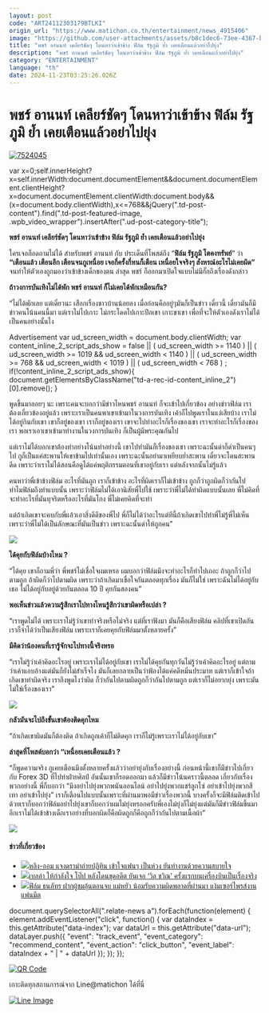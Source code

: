 ```yaml
---
layout: post
code: "ART24112303179BTLKI"
origin_url: "https://www.matichon.co.th/entertainment/news_4915406"
image: "https://github.com/user-attachments/assets/b8c1dec6-73ee-4367-be3d-bb3a1cbfbf46"
title: "พชร์ อานนท์ เคลียร์ชัดๆ โดนหาว่าเข้าข้าง ฟิล์ม รัฐภูมิ ย้ำ เคยเตือนแล้วอย่าไปยุ่ง"
description: "พชร์ อานนท์ เคลียร์ชัดๆ โดนหาว่าเข้าข้าง ฟิล์ม รัฐภูมิ ย้ำ เคยเตือนแล้วอย่าไปยุ่ง"
category: "ENTERTAINMENT"
language: "th"
date: 2024-11-23T03:25:26.026Z
---
```


# พชร์ อานนท์ เคลียร์ชัดๆ โดนหาว่าเข้าข้าง ฟิล์ม รัฐภูมิ ย้ำ เคยเตือนแล้วอย่าไปยุ่ง

[![](https://www.matichon.co.th/wp-content/uploads/2024/11/7524045.jpg "7524045")](https://www.matichon.co.th/wp-content/uploads/2024/11/7524045.jpg)

var x=0;self.innerHeight?x=self.innerWidth:document.documentElement&&document.documentElement.clientHeight?x=document.documentElement.clientWidth:document.body&&(x=document.body.clientWidth),x<=768&&jQuery(".td-post-content").find(".td-post-featured-image, .wpb\_video\_wrapper").insertAfter(".ud-post-category-title");

**พชร์ อานนท์ เคลียร์ชัดๆ โดนหาว่าเข้าข้าง ฟิล์ม รัฐภูมิ ย้ำ เคยเตือนแล้วอย่าไปยุ่ง**

ใครเจอก็อดถามไม่ได้ สำหรับพชร์ อานนท์ กับ ประเด็นที่โพสต์ถึง “**ฟิล์ม รัฐภูมิ โตคงทรัพย์**“ ว่า **“เตือนแล้ว เตือนอีก เตือนจนกูเหนื่อย เจอกี่ครั้งกี่หนก็เตือน เหนื่อยใจจริงๆ สังหรณ์อะไรไม่เคยผิด”** จนทำให้ตัวเองถูกมองว่าเข้าข้างเด็กของตน ล่าสุด พชร์ ก็ออกมาเปิดใจแบบไม่มีกั๊กถึงเรื่องดังกล่าว

**ถ้าวงการบันเทิงไม่ได้พัก พชร์ อานนท์ ก็ไม่เคยได้พักเหมือนกัน?**

“ไม่ได้พักเลย แต่เดี๋ยวนะ เสือกเรื่องชาวบ้านน้อยลง เมื่อก่อนคืออยู่ๆมันก็เป็นข่าว เดี๋ยวนี้ เดี๋ยวมันก็มีข่าวคนโน้นคนนี้มา แต่เราไม่ไปเกาะ ไม่กระโดดไปเกาะปีกเขา เกาะขาเขา เพื่อที่จะให้ตัวเองดังเราไม่ได้เป็นคนอย่างนั้นไง

Advertisement var ud\_screen\_width = document.body.clientWidth; var content\_inline\_2\_script\_ads\_show = false || ( ud\_screen\_width >= 1140 ) || ( ud\_screen\_width >= 1019 && ud\_screen\_width < 1140 ) || ( ud\_screen\_width >= 768 && ud\_screen\_width < 1019 ) || ( ud\_screen\_width < 768 ) ; if(!content\_inline\_2\_script\_ads\_show){ document.getElementsByClassName("td-a-rec-id-content\_inline\_2")\[0\].remove(); }

พูดขึ้นมาลอยๆ นะ เพราะคนจะบอกว่ามีข่าวไหนพชร์ อานนท์ ก็จะเข้าไปเกี่ยวข้อง อย่างข่าวฟิล์ม เราต้องเกี่ยวข้องอยู่แล้ว เพราะเราเป็นคนพาเขาเข้ามาในวงการบันเทิง เค้าก็ไปพูดเราในแง่เสียบ้าง เราไม่ได้อยู่กินกับเขา เขาก็อยู่ของเขา เราก็อยู่ของเรา เขาจะไปทำอะไรก็เรื่องของเขา เราจะทำอะไรก็เรื่องของเรา พอเราเอาเขาเข้ามาทำงานในวงการบันเทิง ก็เป็นผู้มีพระคุณกันไป

แต่เราไม่ได้บอกเขาต้องทำอย่างโน้นทำอย่างนี้ เขาไปทำมันก็เรื่องของเขา เพราะฉะนั้นด่าก็ด่าเป็นคนๆไป กูก็เป็นแค่สะพานให้เขาข้ามไปเท่านั้นเอง เพราะฉะนั้นอย่ามาเหยียบย่ำสะพาน เดี๋ยวจะโดนสะพานดีด เพราะว่าเราไม่ได้สอนคือดูได้แค่พฤติกรรมตอนที่เขาอยู่กับเรา แต่หลังจากนั้นไม่รู้แล้ว

คนหาว่าพี่เข้าข้างฟิล์ม อะไรที่มันถูก เราก็เข้าข้าง อะไรที่ผิดเราก็ไม่เข้าข้าง ถูกก็ว่าถูกผิดก็ว่ากันไป ทำไมฟิล์มถึงทำแบบนั้น เพราะว่าฟิล์มไม่ได้เอานิสัยพี่ไปใช้ เพราะว่าพี่ไม่ได้ทำผิดแบบนั้นเลย พี่ไม่คิดที่จะทำอะไรที่มันทุจริตหรืออะไรที่มันโกง พี่ไม่เคยคิดที่จะทำ

แต่ถ้าเกิดเขาจะคบกับพี่แล้วเอาสิ่งดีดีของพี่ไป พี่ก็ไม่ได้ว่าอะไรแต่ทีนี้ถ้าเกิดเขาไปทำพี่ไม่รู้พี่ไม่เห็นเพราะว่าพี่ไม่ได้เป็นลักษณะที่มันเป็นข่าว เพราะฉะนั้นด่าให้ถูกคน”

![](https://www.matichon.co.th/wp-content/uploads/2024/11/S__58048534_0.jpg)

**ได้คุยกับฟิล์มบ้างไหม ?**

“ได้คุย เขาก็ถามพี่ว่า พี่พชร์ไม่เชื่อใจผมเหรอ ผมบอกว่าฟิล์มมึงจะทำอะไรก็ทำไปเถอะ ถ้าถูกก็ว่าไปตามถูก ถ้าผิดก็ว่าไปตามผิด เพราะว่าถ้าเกิดมาเชื่อใจกันตลอดทุกเรื่อง มันก็ไม่ใช่ เพราะฉันไม่ได้อยู่กับเธอ ไม่ได้อยู่กับอยู่ด้วยกันตลอด 10 ปี คุยกันสองคน”

**พอเห็นข่าวแล้วความรู้สึกเราไปทางไหนรู้สึกว่าเขาผิดหรือเปล่า ?**

“เราพูดไม่ได้ เพราะเราไม่รู้ว่าเขาทำจริงหรือไม่จริง แต่ที่เราฟังมา มันก็คือเสียงฟิล์ม คลิปที่เขาเปิดกัน เราก็จำได้ว่าเป็นเสียงฟิล์ม เพราะเราก็เคยคุยกับฟิล์มมาตั้งหลายครั้ง”

**มีคิดว่าน้องคนที่เรารู้จักจะไปทางนี้จริงหรอ**

“เราไม่รู้ว่าเค้าคิดอะไรอยู่ เพราะเราไม่ได้อยู่กับเขา เราไม่ได้คุยกันทุกวันไม่รู้ว่าเค้าคิดอะไรอยู่ แต่ถามว่าเค้าแอบอ้างแต่มันก็ยังไม่สำเร็จไง มันก็เลยกลายเป็นว่าฟ้องได้แค่คดีหมิ่นประมาท แต่เราก็เข้าใจถ้าเกิดเขาทำผิดจริง เราถึงพูดไงว่าผิด ก็ว่ากันไปตามผิดถูกก็ว่ากันไปตามถูก แต่เราก็ไม่อยากยุ่ง เพราะมันไม่ใช่เรื่องของเรา”

![](https://www.matichon.co.th/wp-content/uploads/2024/11/S__58048537_0.jpg)

**กลัวมันจะไปถึงขั้นเขาต้องติดคุกไหม**

“ถ้าเกิดเขาผิดมันก็ต้องติด ถ้าเกิดถูกเค้าก็ไม่ติดคุก เราก็ไม่รู้เพราะเราไม่ได้อยู่กับเขา”

**ล่าสุดที่โพสต์บอกว่า “เหนื่อยเคยเตือนแล้ว ?**

“ก็พูดความจริง กูเคยเตือนมึงตั้งหลายครั้งแล้วว่าอย่ายุ่งกับเรื่องอย่างนี้ ก่อนหน้านี้เขาก็มีข่าวไปเกี่ยวกับ Forex 3D ที่ไปทำฝ่ายศิลป์ อันนั้นเขาก็รอดออกมา แล้วก็มีข่าวโน้นคราวนี้ตลอด เกี่ยวกับเรื่องพวกอย่างนี้ พี่ก็บอกว่า “มึงอย่าไปยุ่งพวกพนันออนไลน์ อย่าไปยุ่งพวกแชร์ลูกโซ่ อย่าเข้าไปยุ่งพวกสีเทา อย่าเข้าไปยุ่ง” เราก็เตือนไปแบบนั้นเพราะที่ผ่านมาพอมีข่าวเรื่องพวกนี้ บางครั้งก็จะมีฟิล์มติดเข้าไปด้วยเราก็บอกว่าฟิล์มอย่าไปยุ่งเขาก็บอกว่าผมไม่ยุ่งหรอกครับพี่เองไม่ยุ่งก็ไม่ยุ่งแต่มันก็มีข่าวฟิล์มขึ้นมาอีกเราไม่ได้เข้าข้างเด็กเราอย่างที่บอกผิดก็คือผิดถูกก็คือถูกก็ว่ากันไปตามเนื้อผ้า”

![](https://www.matichon.co.th/wp-content/uploads/2024/11/S__58048536_0.jpg)

#### ข่าวที่เกี่ยวข้อง

*   [![](https://www.matichon.co.th/wp-content/uploads/2024/11/75240.jpg)หลิง-ออม แจงดราม่าถ่ายปฏิทิน เข้าใจแฟนๆ เป็นห่วง ยันทำงานด้วยความสบายใจ](https://www.matichon.co.th/entertainment/news_4915368)
*   [![](https://www.matichon.co.th/wp-content/uploads/2024/11/8-29.jpg)เบลล่า ให้กำลังใจ โป๊ป หลังโดนขุดอดีต ยันเจอ ‘วิล ชวิณ’ ครั้งแรกบนเครื่องบินเป็นเรื่องจริง](https://www.matichon.co.th/entertainment/thai-entertainment/news_4915338)
*   [![](https://www.matichon.co.th/wp-content/uploads/2024/11/ฟิล์ม-ธนภัทร.jpg)ฟิล์ม ธนภัทร ฝากผู้ชมลุ้นตอนจบ แม่หยัว น้อมรับความผิดพลาดที่ผ่านมา แง้มเซอร์ไพรส์งานแฟนมีต](https://www.matichon.co.th/entertainment/news_4915330)

document.querySelectorAll(".relate-news a").forEach(function(element) { element.addEventListener("click", function() { var dataIndex = this.getAttribute("data-index"); var dataUrl = this.getAttribute("data-url"); dataLayer.push({ "event": "track\_event", "event\_category": "recommend\_content", "event\_action": "click\_button", "event\_label": dataIndex + " | " + dataUrl }); }); });

[![QR Code](https://www.matichon.co.th/wp-content/uploads/2023/07/wob1371z.jpg)](https://lin.ee/ht0nDxX)

เกาะติดทุกสถานการณ์จาก Line@matichon ได้ที่นี่

[![Line Image](https://www.matichon.co.th/wp-content/uploads/2023/07/th.png)](https://lin.ee/ht0nDxX)